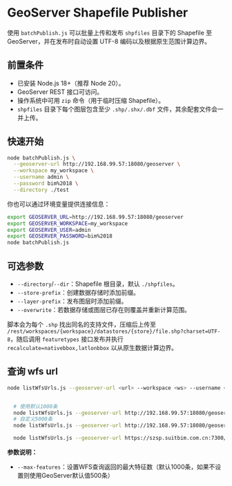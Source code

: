 # GeoServer Shapefile Publisher

使用 `batchPublish.js` 可以批量上传和发布 `shpfiles` 目录下的 Shapefile 至 GeoServer，并在发布时自动设置 UTF-8 编码以及根据原生范围计算边界。

## 前置条件
- 已安装 Node.js 18+（推荐 Node 20）。
- GeoServer REST 接口可访问。
- 操作系统中可用 `zip` 命令（用于临时压缩 Shapefile）。
- `shpfiles` 目录下每个图层包含至少 `.shp/.shx/.dbf` 文件，其余配套文件会一并上传。

## 快速开始
```bash
node batchPublish.js \
  --geoserver-url http://192.168.99.57:18080/geoserver \
  --workspace my_workspace \
  --username admin \
  --password bim%2018 \
  --directory ./test
```

你也可以通过环境变量提供连接信息：
```bash
export GEOSERVER_URL=http://192.168.99.57:18080/geoserver
export GEOSERVER_WORKSPACE=my_workspace
export GEOSERVER_USER=admin
export GEOSERVER_PASSWORD=bim%2018
node batchPublish.js
```

## 可选参数
- `--directory`/`--dir`：Shapefile 根目录，默认 `./shpfiles`。
- `--store-prefix`：创建数据存储时添加前缀。
- `--layer-prefix`：发布图层时添加前缀。
- `--overwrite`：若数据存储或图层已存在则覆盖并重新计算范围。

脚本会为每个 `.shp` 找出同名的支持文件，压缩后上传至 `/rest/workspaces/{workspace}/datastores/{store}/file.shp?charset=UTF-8`，随后调用 `featuretypes` 接口发布并执行 `recalculate=nativebbox,latlonbbox` 以从原生数据计算边界。

## 查询 wfs url
```bash
node listWfsUrls.js --geoserver-url <url> --workspace <ws> --username <user> --password <pass> [--pretty] [--max-features <count>]


  # 使用默认1000条
  node listWfsUrls.js --geoserver-url http://192.168.99.57:18080/geoserver --workspace my_workspace --username admin --password bim%2018
  # 自定义5000条
  node listWfsUrls.js --geoserver-url http://192.168.99.57:18080/geoserver --workspace my_workspace --username admin --password bim%2018 --max-features 5000

  node listWfsUrls.js --geoserver-url https://szsp.suitbim.com.cn:7300/geoserver --workspace my_workspace --username admin --password bim%2018 --max-features 5000
```

**参数说明：**
- `--max-features`：设置WFS查询返回的最大特征数（默认1000条，如果不设置则使用GeoServer默认值500条）